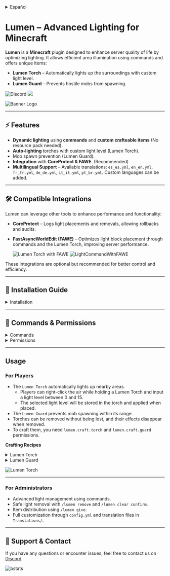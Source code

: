 <details><summary>Español</summary>

# Lumen – Iluminación Avanzada para Minecraft

**Lumen** es un plugin para **Minecraft** diseñado para mejorar la calidad de vida en los servidores al optimizar la iluminación. Permite iluminar áreas de manera eficiente mediante comandos y ofrece ítems únicos:

- **Lumen Torch** – Ilumina el entorno automáticamente con nivel de luz personalizado.
- **Lumen Guard** – Previene el spawn de mobs hostiles.

![Discord](https://img.shields.io/discord/1079917552588816484?label=Discord&logo=discord&logoColor=white&color=31FFA3&style=for-the-badge) ![](https://img.shields.io/badge/Made%20with-%E2%9D%A4%EF%B8%8F%20by%20stargaze-31FFA3?style=for-the-badge)

![Banner Logo](https://cdn.modrinth.com/data/5WB5vvtt/images/ed1c78a69e6aba737ccc687acc242140fcce6299.png)

---

## ⚡️ Características

- Iluminación dinámica** mediante **comandos** y **objetos personalizables** (no necesita paquete de recursos).
- Antorchas de iluminación automática con nivel de luz personalizado (Antorcha Lumen).
- Prevención de aparición de mobs (Lumen Guard).
- Integración** con **CoreProtect & FAWE**. (Recomendado)
- Soporte multilingüe** - Traducciones disponibles: `es_es.yml`, `en_en.yml`, `fr_fr.yml`, `de_de.yml`, `it_it.yml`, `pt_br.yml`. Se pueden añadir idiomas personalizados.

---

## 🛠️ Integraciones Compatibles

Lumen puede aprovechar otras herramientas para mejorar su rendimiento y funcionalidad:

- **CoreProtect** – Registra la colocación y eliminación de luces, permitiendo realizar rollbacks y auditorías.
- **FastAsyncWorldEdit (FAWE)** – Optimiza la colocación de bloques de luz generados por comandos y por la Lumen Torch, mejorando el rendimiento del servidor.

  ![Lumen Torch with FAWE](https://imgur.com/pgmWWE1.gif)
  ![LightCommandWithFAWE](https://imgur.com/tqJ3gLA.gif)

Estas integraciones son opcionales, pero recomendadas para un mejor control y eficiencia.

---

## 📌 Guía de Instalación

<details><summary>Instalación</summary>

## **Requisitos Previos**
Antes de instalar Lumen, asegúrate de que tu servidor cumple con los siguientes requisitos:

- **Servidor Minecraft:** PaperMC **1.21 o superior** (recomendado **1.21.4**, la última versión estable).
- **Java:** Versión **21 o superior**.
- **Dependencias Opcionales:**
    - **CoreProtect (Opcional):** Permite rastrear y restaurar luces colocadas o eliminadas. La integración puede verificarse en la consola al iniciar el servidor.
    - **FastAsyncWorldEdit (Opcional):** Optimiza el rendimiento en la colocación y eliminación de grandes cantidades de luces.

---

## **Paso 1: Descargar el Plugin**
Descarga la última versión de **Lumen** desde [Modrinth](https://modrinth.com/plugin/lumen) y asegúrate de obtener un archivo `.jar` válido.

---

## **Paso 2: Instalación**
1. **Sube el archivo** `Lumen.jar` a la carpeta `plugins/` de tu servidor PaperMC.
2. **Reinicia el servidor** para generar automáticamente los archivos de configuración.
3. **Verifica la instalación** revisando la consola. Si la instalación fue exitosa, verás un mensaje indicando que el plugin se ha cargado correctamente.

---

## **Paso 3: Configuración Inicial**
1. **Accede a la carpeta de configuración:** `plugins/Lumen/`
2. **Edita `config.yml`** para ajustar los parámetros de rendimiento, como:
    - `command_lights_per_tick`: Cantidad de luces añadidas por tick al usar comandos.
    - `torch_lights_per_tick`: Cantidad de luces añadidas por tick al usar antorchas.
    - `torch_tick_interval`: Intervalo entre ticks de las antorchas.
    - `mob_torch_radius`: Radio de protección de la antorcha anti-mobs.
3. **Si usas CoreProtect,** revisa la consola del servidor al iniciar. Si la integración es exitosa, verás un mensaje indicando que CoreProtect ha sido detectado y está activo en Lumen.
4. **Si usas FastAsyncWorldEdit,** asegúrate de que está instalado y configurado correctamente para optimizar la colocación y eliminación de luces.

---

## **Paso 4: Solución de Problemas**
- **El plugin no se carga:** Se recomienda usar **PaperMC 1.21.4**, la última versión estable. Asegúrate también de estar utilizando Java 21 o superior.
- **Errores con CoreProtect:** Revisa la consola al iniciar el servidor. Si la integración no se activa, asegúrate de que CoreProtect está correctamente instalado.
- **Bajo rendimiento al colocar luces:** Ajusta los valores en `config.yml` y/o instala **FastAsyncWorldEdit** para optimizar el procesamiento de grandes cantidades de bloques.
- Solo las **nuevas** `Lumen Torch` y `Lumen Guard` colocadas tendrán efecto con los cambios realizados en `config.yml`. Las antorchas previamente colocadas no se verán afectadas a menos que se eliminen y se vuelvan a colocar.

---

## **Soporte y Contacto**
Si tienes problemas o dudas, contacta con el soporte en **[Discord](https://erosmari.com/discord)** o consulta la documentación oficial del plugin.

</details>

---

## 🔐 Comandos y Permisos

<details>
<summary>Comandos</summary>

Luemen también ofrece una variedad de alias para cada comando `/lumen`, `/lu`, y `/l`.

- `/lumen light <range> <light_level> <include_skylight>` – Coloca luces dinámicamente.
- `/lumen undo` – Deshace colocaciones previas de luz.
- `/lumen redo` – Rehace luces eliminadas.
- `/lumen remove area <range>` – Elimina luces en un área específica.
- `/lumen clear confirm` – Elimina todas las luces registradas.
- `/lumen give <player/all> <torch_type> <quantity>` – Da antorchas a jugadores.
- `/lumen reload` – Recarga la configuración y traducciones.
- `/lumen lang <language>` – Cambia el idioma del plugin.

</details>

<details>
<summary>Permisos</summary>

- `lumen.light` – Permiso para usar `/lumen light`.
- `lumen.cancel` – Permiso para cancelar tareas activas.
- `lumen.undo` – Permiso para deshacer colocaciones.
- `lumen.redo` – Permiso para rehacer luces eliminadas.
- `lumen.remove` – Permiso para eliminar luces.
- `lumen.clear` – Permiso para eliminar todas las luces.
- `lumen.give` – Permiso para dar antorchas `Lumen Torch` y `Lumen Guard`.
- `lumen.reload` – Permiso para recargar configuración y traducciones.
- `lumen.lang` – Permiso para cambiar el idioma.
- `lumen.craft.torch` – Permiso para fabricar la `Lumen Torch`.
- `lumen.craft.guard` – Permiso para fabricar la `Lumen Guard`.

</details>

---

## Uso

### Para Jugadores
- La `Lumen Torch` ilumina automáticamente áreas cercanas.
    - Los jugadores pueden hacer clic con el botón derecho en el aire mientras sostienen una Antorcha Lumen e introducir un nivel de luz entre 0 y 15.
    - El nivel de luz seleccionado se almacenará en la antorcha y se aplicará al colocarla.
- La `Lumen Guard` bloquea el spawn de mobs hostiles en su radio de acción.
- Las antorchas pueden retirarse sin perderlas, y sus efectos desaparecen al hacerlo.
- Para fabricarlas, es necesario tener los permisos `lumen.craft.torch` y `lumen.craft.guard`.

**Recetas de Crafteo**
<details>
<summary>Lumen Torch</summary>

![Lumen Torch Recipe](https://cdn.modrinth.com/data/5WB5vvtt/images/3cf389c35844ac90b2f07e8f7194913937712305.png)

</details>
<details>
<summary>Lumen Guard</summary>

![Lumen Guard Recipe](https://cdn.modrinth.com/data/5WB5vvtt/images/64419e0fbf155c4c1aad408f77c3083b2764da6a.png)

</details>

![Lumen Torch](https://imgur.com/3OQtjzg.gif)

---

### Para Administradores
- Gestión de iluminación con comandos avanzados.
- Eliminación segura de luces con `/lumen remove` y `/lumen clear confirm`.
- Distribución de ítems con `/lumen give`.
- Personalización total con `config.yml` y archivos de traducción en `Translations/`.

---

## 💬 Soporte y contacto

Si tienes dudas o encuentras algún problema, contáctanos por [Discord](https://erosmari.com/discord)

![bstats](https://bstats.org/signatures/bukkit/Lumen%20-%20Ultimate%20Lightning.svg)

</details>

# Lumen – Advanced Lighting for Minecraft

**Lumen** is a **Minecraft** plugin designed to enhance server quality of life by optimizing lighting. It allows efficient area illumination using commands and offers unique items:

- **Lumen Torch** – Automatically lights up the surroundings with custom light level.
- **Lumen Guard** – Prevents hostile mobs from spawning.

![Discord](https://img.shields.io/discord/1079917552588816484?label=Discord&logo=discord&logoColor=white&color=31FFA3&style=for-the-badge) ![](https://img.shields.io/badge/Made%20with-%E2%9D%A4%EF%B8%8F%20by%20stargaze-31FFA3?style=for-the-badge)

![Banner Logo](https://cdn.modrinth.com/data/5WB5vvtt/images/ed1c78a69e6aba737ccc687acc242140fcce6299.png)

---

## ⚡️ Features

- **Dynamic lighting** using **commands** and **custom crafteable items** (No resource pack needed).
- **Auto-lighting** torches with custom light level (Lumen Torch).
- Mob spawn prevention (Lumen Guard).
- **Integration** with **CoreProtect & FAWE**. (Recommended)
- **Multilingual Support** – Available translations: `es_es.yml`, `en_en.yml`, `fr_fr.yml`, `de_de.yml`, `it_it.yml`, `pt_br.yml`. Custom languages can be added.

---

## 🛠️ Compatible Integrations

Lumen can leverage other tools to enhance performance and functionality:

- **CoreProtect** – Logs light placements and removals, allowing rollbacks and audits.
- **FastAsyncWorldEdit (FAWE)** – Optimizes light block placement through commands and the Lumen Torch, improving server performance.

  ![Lumen Torch with FAWE](https://imgur.com/pgmWWE1.gif)
  ![LightCommandWithFAWE](https://imgur.com/tqJ3gLA.gif)

These integrations are optional but recommended for better control and efficiency.

---

## 📌 Installation Guide

<details><summary>Installation</summary>

## **Prerequisites**
Before installing Lumen, make sure your server meets the following requirements:

- **Minecraft Server:** PaperMC **1.21 or higher** (recommended **1.21.4**, the latest stable version).
- **Java:** Version **21 or higher**.
- **Optional Dependencies:**
    - **CoreProtect (Optional):** Enables tracking and rollback of placed or removed lights. Integration can be verified in the console upon server startup.
    - **FastAsyncWorldEdit (Optional):** Optimizes performance for placing and removing large amounts of lights.

---

## **Step 1: Download the Plugin**
Download the latest version of **Lumen** from [Modrinth](https://modrinth.com/plugin/lumen) and ensure you obtain a valid `.jar` file.

---

## **Step 2: Installation**
1. **Upload the file** `Lumen.jar` to the `plugins/` folder of your PaperMC server.
2. **Restart the server** to automatically generate the configuration files.
3. **Verify installation** by checking the console. If the installation was successful, you will see a message indicating that the plugin has been loaded correctly.

---

## **Step 3: Initial Configuration**
1. **Navigate to the configuration folder:** `plugins/Lumen/`
2. **Edit `config.yml`** to adjust performance settings, such as:
    - `command_lights_per_tick`: Number of lights added per tick when using commands.
    - `torch_lights_per_tick`: Number of lights added per tick when using torches.
    - `torch_tick_interval`: Interval between torch ticks.
    - `mob_torch_radius`: Protection radius of the anti-mob torch.
3. **If using CoreProtect,** check the server console on startup. If integration is successful, you will see a message indicating that CoreProtect has been detected and is active in Lumen.
4. **If using FastAsyncWorldEdit,** ensure it is installed and properly configured to optimize the placement and removal of lights.

---

## **Step 4: Troubleshooting**
- **The plugin does not load:** It is recommended to use **PaperMC 1.21.4**, the latest stable version. Also, ensure you are using Java 21 or higher.
- **CoreProtect errors:** Check the console when starting the server. If integration does not activate, ensure CoreProtect is correctly installed.
- **Low performance when placing lights:** Adjust values in `config.yml` and/or install **FastAsyncWorldEdit** to optimize large-scale block processing.
- Only newly placed `Lumen Torch` and `Lumen Guard` will have effects of changes in config.yml. Previously placed torches will not be affected unless removed and placed again.

---

## **Support & Contact**
If you encounter issues or have questions, contact support on **[Discord](https://erosmari.com/discord)** or refer to the official plugin documentation.

</details>

---

## 🔐 Commands & Permissions

<details>
<summary>Commands</summary>

Lumen also provides a variety of aliases for each command `/lumen`, `/lu`, and `/l`.

- `/lumen light <range> <light_level> <include_skylight>` – Places lights dynamically.
- `/lumen undo` – Undoes previous light placements.
- `/lumen redo` – Redoes removed lights.
- `/lumen remove area <range>` – Removes lights in a specified area.
- `/lumen clear confirm` – Clears all registered lights.
- `/lumen give <player/all> <torch_type> <quantity>` – Gives torches to players.
- `/lumen reload` – Reloads configuration and translations.
- `/lumen lang <language>` – Changes the plugin language.

</details>

<details>
<summary>Permissions</summary>

- `lumen.light` – Permission to use `/lumen light`.
- `lumen.cancel` – Permission to cancel active tasks.
- `lumen.undo` – Permission to undo placements.
- `lumen.redo` – Permission to redo removed lights.
- `lumen.remove` – Permission to remove lights.
- `lumen.clear` – Permission to clear all lights.
- `lumen.give` – Permission to give `Lumen Torch` and `Lumen Guard`.
- `lumen.reload` – Permission to reload configuration and translations.
- `lumen.lang` – Permission to change the language.
- `lumen.craft.torch` – Permission to craft the `Lumen Torch`.
- `lumen.craft.guard` – Permission to craft the `Lumen Guard`.

</details>

---

## Usage

### For Players
- The `Lumen Torch` automatically lights up nearby areas.
    - Players can right-click the air while holding a Lumen Torch and input a light level between 0 and 15.
    - The selected light level will be stored in the torch and applied when placed.
- The `Lumen Guard` prevents mob spawning within its range.
- Torches can be removed without being lost, and their effects disappear when removed.
- To craft them, you need `lumen.craft.torch` and `lumen.craft.guard` permissions.

**Crafting Recipes**
<details>
<summary>Lumen Torch</summary>

![Lumen Torch Recipe](https://cdn.modrinth.com/data/5WB5vvtt/images/3cf389c35844ac90b2f07e8f7194913937712305.png)

</details>
<details>
<summary>Lumen Guard</summary>

![Lumen Guard Recipe](https://cdn.modrinth.com/data/5WB5vvtt/images/64419e0fbf155c4c1aad408f77c3083b2764da6a.png)

</details>

![Lumen Torch](https://imgur.com/3OQtjzg.gif)

---

### For Administrators
- Advanced light management using commands.
- Safe light removal with `/lumen remove` and `/lumen clear confirm`.
- Item distribution using `/lumen give`.
- Full customization through `config.yml` and translation files in `Translations/`.

---

## 💬 Support & Contact

If you have any questions or encounter issues, feel free to contact us on [Discord](https://erosmari.com/discord)

![bstats](https://bstats.org/signatures/bukkit/Lumen%20-%20Ultimate%20Lightning.svg)